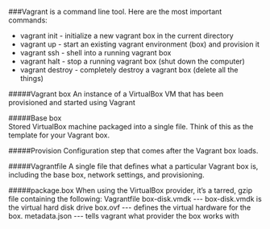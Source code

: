 ###Vagrant is a command line tool. Here are the most important commands:

* vagrant init - initialize a new vagrant box in the current directory
* vagrant up - start an existing vagrant environment (box) and provision it
* vagrant ssh - shell into a running vagrant box
* vagrant halt - stop a running vagrant box (shut down the computer)
* vagrant destroy - completely destroy a vagrant box (delete all the things)


#####Vagrant box 
An instance of a VirtualBox VM that has been provisioned and
started using Vagrant

#####Base box  
Stored VirtualBox machine packaged into a single file. Think of this
as the template for your Vagrant box.

#####Provision 
Configuration step that comes after the Vagrant box loads.

#####Vagrantfile 
A single file that defines what a particular Vagrant box is, including
the base box, network settings, and provisioning.

#####package.box
When using the VirtualBox provider, it’s a tarred, gzip file containing the following:
Vagrantfile 
box-disk.vmdk --- box-disk.vmdk is the virtual hard disk drive
box.ovf       --- defines the virtual hardware for the box.
metadata.json --- tells vagrant what provider the box works with
